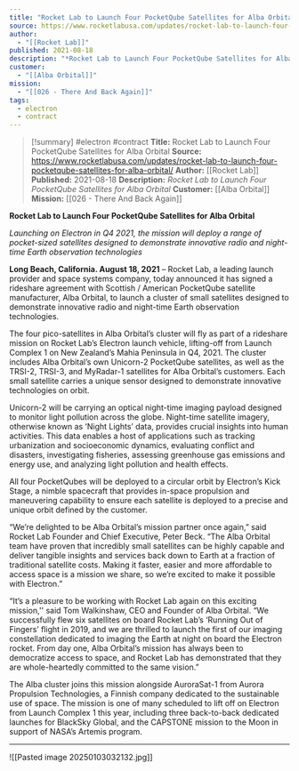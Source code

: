 ```yaml
---
title: "Rocket Lab to Launch Four PocketQube Satellites for Alba Orbital "
source: https://www.rocketlabusa.com/updates/rocket-lab-to-launch-four-pocketqube-satellites-for-alba-orbital/
author:
  - "[[Rocket Lab]]"
published: 2021-08-18
description: "*Rocket Lab to Launch Four PocketQube Satellites for Alba Orbital*"
customer:
  - "[[Alba Orbital]]"
mission:
  - "[[026 - There And Back Again]]"
tags:
  - electron
  - contract
---
```

>[!summary]
#electron #contract
**Title:** Rocket Lab to Launch Four PocketQube Satellites for Alba Orbital 
**Source:** https://www.rocketlabusa.com/updates/rocket-lab-to-launch-four-pocketqube-satellites-for-alba-orbital/
**Author:** [[Rocket Lab]]
**Published:** 2021-08-18
**Description:** *Rocket Lab to Launch Four PocketQube Satellites for Alba Orbital*
**Customer:** [[Alba Orbital]]
**Mission:** [[026 - There And Back Again]]

**Rocket Lab to Launch Four PocketQube Satellites for Alba Orbital**

*Launching on Electron in Q4 2021, the mission will deploy a range of pocket-sized satellites designed to demonstrate innovative radio and night-time Earth observation technologies*

**Long Beach, California. August 18, 2021** – Rocket Lab, a leading launch provider and space systems company, today announced it has signed a rideshare agreement with Scottish / American PocketQube satellite manufacturer, Alba Orbital, to launch a cluster of small satellites designed to demonstrate innovative radio and night-time Earth observation technologies. 

The four pico-satellites in Alba Orbital’s cluster will fly as part of a rideshare mission on Rocket Lab’s Electron launch vehicle, lifting-off from Launch Complex 1 on New Zealand’s Mahia Peninsula in Q4, 2021. The cluster includes Alba Orbital’s own Unicorn-2 PocketQube satellites, as well as the TRSI-2, TRSI-3, and MyRadar-1 satellites for Alba Orbital’s customers. Each small satellite carries a unique sensor designed to demonstrate innovative technologies on orbit.

Unicorn-2 will be carrying an optical night-time imaging payload designed to monitor light pollution across the globe. Night-time satellite imagery, otherwise known as ‘Night Lights’ data, provides crucial insights into human activities. This data enables a host of applications such as tracking urbanization and socioeconomic dynamics, evaluating conflict and disasters, investigating fisheries, assessing greenhouse gas emissions and energy use, and analyzing light pollution and health effects.

All four PocketQubes will be deployed to a circular orbit by Electron’s Kick Stage, a nimble spacecraft that provides in-space propulsion and maneuvering capability to ensure each satellite is deployed to a precise and unique orbit defined by the customer.  

“We’re delighted to be Alba Orbital’s mission partner once again,” said Rocket Lab Founder and Chief Executive, Peter Beck. “The Alba Orbital team have proven that incredibly small satellites can be highly capable and deliver tangible insights and services back down to Earth at a fraction of traditional satellite costs. Making it faster, easier and more affordable to access space is a mission we share, so we’re excited to make it possible with Electron.” 

“It’s a pleasure to be working with Rocket Lab again on this exciting mission,'' said Tom Walkinshaw, CEO and Founder of Alba Orbital. “We successfully flew six satellites on board Rocket Lab’s ‘Running Out of Fingers’ flight in 2019, and we are thrilled to launch the first of our imaging constellation dedicated to imaging the Earth at night on board the Electron rocket. From day one, Alba Orbital’s mission has always been to democratize access to space, and Rocket Lab has demonstrated that they are whole-heartedly committed to the same vision.”

The Alba cluster joins this mission alongside AuroraSat-1 from Aurora Propulsion Technologies, a Finnish company dedicated to the sustainable use of space. The mission is one of many scheduled to lift off on Electron from Launch Complex 1 this year, including three back-to-back dedicated launches for BlackSky Global, and the CAPSTONE mission to the Moon in support of NASA’s Artemis program. 

---
![[Pasted image 20250103032132.jpg]]
